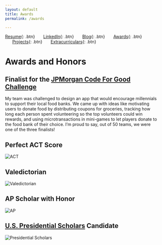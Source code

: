 ```yaml
---
layout: default
title: Awards
permalink: /awards

---
```


[Resume](./assets/docs/resume.pdf){: .btn}
&nbsp;&nbsp;&nbsp;&nbsp;&nbsp;&nbsp;[LinkedIn](https://www.linkedin.com/in/karan-sodhi-481265160/){: .btn}
&nbsp;&nbsp;&nbsp;&nbsp;&nbsp;&nbsp;[Blog](/blog.md){: .btn}
&nbsp;&nbsp;&nbsp;&nbsp;&nbsp;&nbsp;[Awards](/awards.md){: .btn}
&nbsp;&nbsp;&nbsp;&nbsp;&nbsp;&nbsp;[Projects](/projects.md){: .btn}
&nbsp;&nbsp;&nbsp;&nbsp;&nbsp;&nbsp;[Extracurriculars](/extra-currics.md){: .btn}

# Awards and Honors
## Finalist for the [JPMorgan Code For Good Challenge](https://careers.jpmorgan.com/US/en/students/programs/code-for-good)
My team was challenged to design an app that would encourage millennials to support their local food banks. We came up with ideas like motivating users to donate food by distributing coupons for groceries, tracking how long each person spent volunteering so the top volunteers could win rewards, and using microtransactions in mini-games to let players donate to the food bank of their choice. I’m proud to say, out of 50 teams, we were one of the three finalists! 

## Perfect ACT Score
![ACT](../assets/img/ACT.png "Perfect ACT Letter")

## Valedictorian
![Valedictorian](../assets/img/valedictorian.png "Valedictorian")

## AP Scholar with Honor
![AP](../assets/img/AP.png "AP Scholar with Honor")

## [U.S. Presidential Scholars](https://www2.ed.gov/programs/psp/index.html) Candidate
![Presidential Scholars](../assets/img/presidental.png "Presidential Scholars Candidate")
